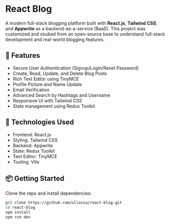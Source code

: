 # React Blog

A modern full-stack blogging platform built with **React.js**, **Tailwind CSS**, and **Appwrite** as a backend-as-a-service (BaaS). This project was customized and studied from an open-source base to understand full-stack development and real-world blogging features.

## 🔐 Features

- Secure User Authentication (Signup/Login/Reset Password)
- Create, Read, Update, and Delete Blog Posts
- Rich Text Editor using TinyMCE
- Profile Picture and Name Update
- Email Verification
- Advanced Search by Hashtags and Username
- Responsive UI with Tailwind CSS
- State management using Redux Toolkit

## 🚀 Technologies Used

- Frontend: React.js
- Styling: Tailwind CSS
- Backend: Appwrite
- State: Redux Toolkit
- Text Editor: TinyMCE
- Tooling: Vite

## 📦 Getting Started

Clone the repo and install dependencies:

```bash
git clone https://github.com/ullassa/react-blog.git
cd react-blog
npm install
npm run dev
